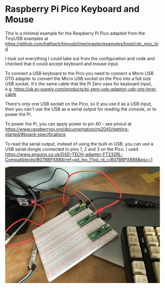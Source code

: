# Raspberry Pi Pico Keyboard and Mouse

This is a minimal example for the Raspberry Pi Pico adapted from the TinyUSB examples at https://github.com/hathach/tinyusb/tree/master/examples/host/cdc_msc_hid

I took out everything I could take out from the configuration and code and checked that it could accept keyboard and mouse input.

To connect a USB keyboard to the Pico you need to connect a Micro USB OTG adapter to convert the Micro USB socket on the Pico into a full size USB socket. It's the same cable that the Pi Zero uses for keyboard input, e.g. https://uk.pi-supply.com/products/pi-zero-usb-adaptor-usb-otg-host-cable

There's only one USB socket on the Pico, so if you use it as a USB input, then you can't use the USB as a serial output for reading the console, or to power the Pi.

To power the Pi, you can apply power to pin 40 - see pinout at https://www.raspberrypi.org/documentation/rp2040/getting-started/#board-specifications

To read the serial output, instead of using the built-in USB, you can use a USB serial dongle connected to pins 1, 2 and 3 on the Pico. I used https://www.amazon.co.uk/DSD-TECH-adapter-FT232RL-Compatible/dp/B07BBPX8B8/ref=pd_lpo_1?pd_rd_i=B07BBPX8B8&psc=1

![Photo of setup](./pico_keyboard.jpg)
